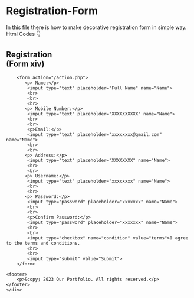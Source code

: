 # Registration-Form
In this file there is how to make decorative registration form in simple way.
Html Codes
👇

<!DOCTYPE html>
<html lang="en">
<head>
    <meta charset="UTF-8">
    <meta name="viewport" content="width=device-width, initial-scale=1.0">
    <title>Document</title>
    <link rel="stylesheet" type="text/css" href="form.css">
</head>
<body>
    <div class="Registration-Form">
        <h2>Registration<br><span>(Form xiv)</span></h2>
       
        <form action="/action.php">
           <p> Name:</p>
            <input type="text" placeholder="Full Name" name="Name">
            <br>
            <br>
            <br>
           <p> Mobile Number:</p>
            <input type="text" placeholder="XXXXXXXXXX" name="Name">
            <br>
            <br>
            <p>Email:</p>
            <input type="text" placeholder="xxxxxxxx@gmail.com" name="Name">
            <br>
            <br>
           <p> Address:</p>
            <input type="text" placeholder="XXXXXXXX" name="Name">
            <br>
            <br>
           <p> Username:</p>
            <input type="text" placeholder="xxxxxxxx" name="Name">
            <br>
            <br>
           <p> Password:</p>
            <input type="password" placeholder="xxxxxxx" name="Name">
            <br>
            <br>
            <p>Confirm Password:</p>
            <input type="password" placeholder="xxxxxxx" name="Name">
            <br>
            <br>
            <input type="checkbox" name="condition" value="terms">I agree to the terms and conditions.
            <br>
            <br>
            <input type="submit" value="Submit">
        </form>
      
    <footer>
        <p>&copy; 2023 Our Portfolio. All rights reserved.</p>
    </footer>
    </div>      
</body>
</html>




